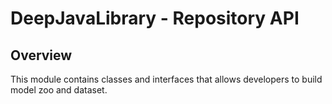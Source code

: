 # DeepJavaLibrary - Repository API

## Overview

This module contains classes and interfaces that allows developers to build model zoo and dataset.
 